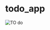# todo_app




![TO do](https://user-images.githubusercontent.com/113053935/221009219-7ec208e0-b59d-4c8e-b83b-7f9fe277894e.jpg)
